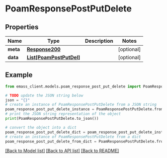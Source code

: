# PoamResponsePostPutDelete


## Properties

Name | Type | Description | Notes
------------ | ------------- | ------------- | -------------
**meta** | [**Response200**](Response200.md) |  | [optional] 
**data** | [**List[PoamPostPutDel]**](PoamPostPutDel.md) |  | [optional] 

## Example

```python
from emass_client.models.poam_response_post_put_delete import PoamResponsePostPutDelete

# TODO update the JSON string below
json = "{}"
# create an instance of PoamResponsePostPutDelete from a JSON string
poam_response_post_put_delete_instance = PoamResponsePostPutDelete.from_json(json)
# print the JSON string representation of the object
print(PoamResponsePostPutDelete.to_json())

# convert the object into a dict
poam_response_post_put_delete_dict = poam_response_post_put_delete_instance.to_dict()
# create an instance of PoamResponsePostPutDelete from a dict
poam_response_post_put_delete_from_dict = PoamResponsePostPutDelete.from_dict(poam_response_post_put_delete_dict)
```
[[Back to Model list]](../README.md#documentation-for-models) [[Back to API list]](../README.md#documentation-for-api-endpoints) [[Back to README]](../README.md)


